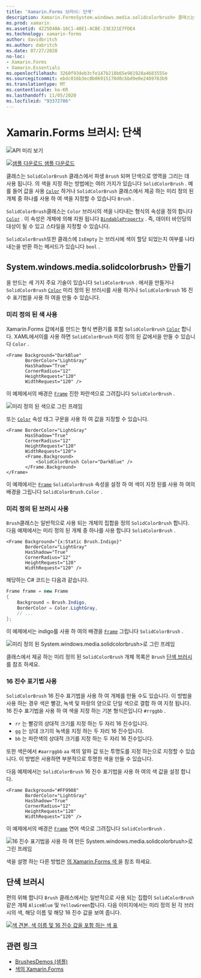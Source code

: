 ```yaml
---
title: 'Xamarin.Forms 브러시: 단색'
description: Xamarin.FormsSystem.windows.media.solidcolorbrush> 클래스는 단색으로 영역을 그립니다.
ms.prod: xamarin
ms.assetid: 4225D40A-16C1-40E1-ACBE-23E321E7FDE4
ms.technology: xamarin-forms
author: davidbritch
ms.author: dabritch
ms.date: 07/27/2020
no-loc:
- Xamarin.Forms
- Xamarin.Essentials
ms.openlocfilehash: 3260f934eb3cfe147b218b65e981928a4683555e
ms.sourcegitcommit: ebdc016b3ec0b06915170d0cbbd9e0e2469763b9
ms.translationtype: MT
ms.contentlocale: ko-KR
ms.lasthandoff: 11/05/2020
ms.locfileid: "93372706"
---
```

# <a name="no-locxamarinforms-brushes-solid-colors"></a>Xamarin.Forms 브러시: 단색

![API 미리 보기](~/media/shared/preview.png "이 API는 현재 시험판임")

[![샘플 다운로드](~/media/shared/download.png) 샘플 다운로드](/samples/xamarin/xamarin-forms-samples/userinterface-brushdemos/)

클래스는 `SolidColorBrush` 클래스에서 파생 `Brush` 되며 단색으로 영역을 그리는 데 사용 됩니다. 의 색을 지정 하는 방법에는 여러 가지가 있습니다 `SolidColorBrush` . 예를 들어 값을 사용 [`Color`](xref:Xamarin.Forms.Color) 하거나 `SolidColorBrush` 클래스에서 제공 하는 미리 정의 된 개체 중 하나를 사용 하 여 색을 지정할 수 있습니다 `Brush` .

`SolidColorBrush`클래스는 `Color` 브러시의 색을 나타내는 형식의 속성을 정의 합니다 [`Color`](xref:Xamarin.Forms.Color) . 이 속성은 개체에 의해 지원 됩니다 [`BindableProperty`](xref:Xamarin.Forms.BindableProperty) . 즉, 데이터 바인딩의 대상이 될 수 있고 스타일을 지정할 수 있습니다.

`SolidColorBrush`또한 클래스에 `IsEmpty` 는 브러시에 색이 할당 되었는지 여부를 나타내는을 반환 하는 메서드가 있습니다 `bool` .

## <a name="create-a-solidcolorbrush"></a>System.windows.media.solidcolorbrush> 만들기

을 만드는 세 가지 주요 기술이 있습니다 `SolidColorBrush` . 에서을 만들거나 `SolidColorBrush` [`Color`](xref:Xamarin.Forms.Color) 미리 정의 된 브러시를 사용 하거나 `SolidColorBrush` 16 진수 표기법을 사용 하 여을 만들 수 있습니다.

### <a name="use-a-predefined-color"></a>미리 정의 된 색 사용

Xamarin.Forms 값에서를 만드는 형식 변환기를 포함 `SolidColorBrush` [`Color`](xref:Xamarin.Forms.Color) 합니다. XAML에서이를 사용 하면 `SolidColorBrush` 미리 정의 된 값에서을 만들 수 있습니다 `Color` .

```xaml
<Frame Background="DarkBlue"
       BorderColor="LightGray"
       HasShadow="True"
       CornerRadius="12"
       HeightRequest="120"
       WidthRequest="120" />
```

이 예제에서의 배경은 [`Frame`](xref:Xamarin.Forms.Frame) 진한 파란색으로 그려집니다 `SolidColorBrush` .

![미리 정의 된 색으로 그린 프레임](solidcolor-images/predefined-color.png)

또는 [`Color`](xref:Xamarin.Forms.Color) 속성 태그 구문을 사용 하 여 값을 지정할 수 있습니다.

```xaml
<Frame BorderColor="LightGray"
       HasShadow="True"
       CornerRadius="12"
       HeightRequest="120"
       WidthRequest="120">
       <Frame.Background>
           <SolidColorBrush Color="DarkBlue" />
       </Frame.Background>
</Frame>
```

이 예제에서는 [`Frame`](xref:Xamarin.Forms.Frame) `SolidColorBrush` 속성을 설정 하 여 색이 지정 된를 사용 하 여의 배경을 그립니다 `SolidColorBrush.Color` .

### <a name="use-a-predefined-brush"></a>미리 정의 된 브러시 사용

`Brush`클래스는 일반적으로 사용 되는 개체의 집합을 정의 `SolidColorBrush` 합니다. 다음 예제에서는 미리 정의 된 개체 중 하나를 사용 합니다 `SolidColorBrush` .

```xaml
<Frame Background="{x:Static Brush.Indigo}"
       BorderColor="LightGray"
       HasShadow="True"
       CornerRadius="12"
       HeightRequest="120"
       WidthRequest="120" />       
```

해당하는 C# 코드는 다음과 같습니다.

```csharp
Frame frame = new Frame
{
    Background = Brush.Indigo,
    BorderColor = Color.LightGray,
    // ...
};
```

이 예제에서는 indigo를 사용 하 여의 배경을 [`Frame`](xref:Xamarin.Forms.Frame) 그립니다 `SolidColorBrush` .

![미리 정의 된 System.windows.media.solidcolorbrush>로 그린 프레임](solidcolor-images/predefined-brush.png)

클래스에서 제공 하는 미리 정의 된 `SolidColorBrush` 개체 목록은 `Brush` [단색 브러시](#solid-color-brushes)를 참조 하세요.

### <a name="use-hexadecimal-notation"></a>16 진수 표기법 사용

`SolidColorBrush` 16 진수 표기법을 사용 하 여 개체를 만들 수도 있습니다. 이 방법을 사용 하는 경우 색은 빨강, 녹색 및 파랑의 양으로 단일 색으로 결합 하 여 지정 됩니다. 16 진수 표기법을 사용 하 여 색을 지정 하는 기본 형식은입니다 `#rrggbb` .

- `rr` 는 빨강의 상대적 크기를 지정 하는 두 자리 16 진수입니다.
- `gg` 는 상대 크기의 녹색을 지정 하는 두 자리 16 진수입니다.
- `bb` 는 파란색의 상대적 크기를 지정 하는 두 자리 16 진수입니다.

또한 색은에서 `#aarrggbb` `aa` 색의 알파 값 또는 투명도를 지정 하는으로 지정할 수 있습니다. 이 방법은 사용하면 부분적으로 투명한 색을 만들 수 있습니다.

다음 예제에서는 `SolidColorBrush` 16 진수 표기법을 사용 하 여의 색 값을 설정 합니다.

```xaml
<Frame Background="#FF9988"
       BorderColor="LightGray"
       HasShadow="True"
       CornerRadius="12"
       HeightRequest="120"
       WidthRequest="120" />
```

이 예제에서의 배경은 [`Frame`](xref:Xamarin.Forms.Frame) 연어 색으로 그려집니다 `SolidColorBrush` .

![16 진수 표기법을 사용 하 여 만든 System.windows.media.solidcolorbrush>로 그린 프레임](solidcolor-images/hex.png)

색을 설명 하는 다른 방법은 [의 Xamarin.Forms 색 ](~/xamarin-forms/user-interface/colors.md)을 참조 하세요.

## <a name="solid-color-brushes"></a>단색 브러시

편의 위해 합니다 `Brush` 클래스에서는 일반적으로 사용 되는 집합이 `SolidColorBrush` 같은 개체 `AliceBlue` 및 `YellowGreen`합니다. 다음 이미지에서는 미리 정의 된 각 브러시의 색, 해당 이름 및 해당 16 진수 값을 보여 줍니다.

[![색 견본, 색 이름 및 16 진수 값을 포함 하는 색 표](solidcolor-images/solidcolorbrushes.png)](solidcolor-images/solidcolorbrushes-large.png#lightbox)

## <a name="related-links"></a>관련 링크

- [BrushesDemos (샘플)](/samples/xamarin/xamarin-forms-samples/userinterface-brushdemos/)
- [색의 Xamarin.Forms](~/xamarin-forms/user-interface/colors.md)